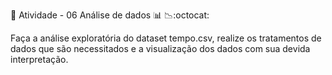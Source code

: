 :pushpin: Atividade - 06 Análise de dados :bar_chart: :chart_with_downwards_trend::octocat:

Faça a análise exploratória do dataset tempo.csv, realize os tratamentos de dados que são necessitados e a visualização dos dados com sua devida interpretação.


